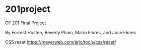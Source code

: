 # 201project
CF 201 Final Project

By Forrest Hosten, Beverly Pham, Mario Flores, and Jose Flores

CSS reset
https://meyerweb.com/eric/tools/css/reset/